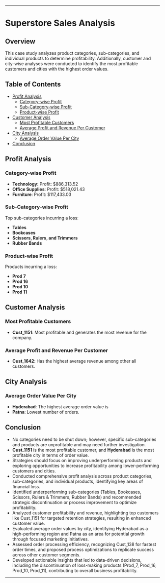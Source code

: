
---

# Superstore Sales Analysis

## Overview

This case study analyzes product categories, sub-categories, and individual products to determine profitability. Additionally, customer and city-wise analyses were conducted to identify the most profitable customers and cities with the highest order values.

## Table of Contents

- [Profit Analysis](#profit-analysis)
  - [Category-wise Profit](#category-wise-profit)
  - [Sub-Category-wise Profit](#sub-category-wise-profit)
  - [Product-wise Profit](#product-wise-profit)
- [Customer Analysis](#customer-analysis)
  - [Most Profitable Customers](#most-profitable-customers)
  - [Average Profit and Revenue Per Customer](#average-profit-and-revenue-per-customer)
- [City Analysis](#city-analysis)
  - [Average Order Value Per City](#average-order-value-per-city)
- [Conclusion](#conclusion)

## Profit Analysis

### Category-wise Profit
- **Technology**: Profit: \$886,313.52
- **Office Supplies**: Profit: \$518,021.43
- **Furniture**: Profit: \$117,433.03

### Sub-Category-wise Profit
Top sub-categories incurring a loss:
- **Tables**
- **Bookcases**
- **Scissors, Rulers, and Trimmers**
- **Rubber Bands**

### Product-wise Profit
Products incurring a loss:
- **Prod 7**
- **Prod 16**
- **Prod 10**
- **Prod 11**

## Customer Analysis

### Most Profitable Customers
- **Cust_1151**: Most profitable and generates the most revenue for the company.

### Average Profit and Revenue Per Customer
- **Cust_1642**: Has the highest average revenue among other all customers.

## City Analysis

### Average Order Value Per City
- **Hyderabad**: The highest average order value is
- **Patna**: Lowest number of orders.

## Conclusion
- No categories need to be shut down; however, specific sub-categories and products are unprofitable and may need further investigation.
- **Cust_1151** is the most profitable customer, and **Hyderabad** is the most profitable city in terms of order value.
- Strategies should focus on improving underperforming products and exploring opportunities to increase profitability among lower-performing customers and cities.
- Conducted comprehensive profit analysis across product categories, sub-categories, and individual products, identifying key areas of financial loss.
- Identified underperforming sub-categories (Tables, Bookcases, Scissors, Rulers & Trimmers, Rubber Bands) and recommended strategic discontinuation or process improvement to optimize profitability.
- Analyzed customer profitability and revenue, highlighting top customers like Cust_1151 for targeted retention strategies, resulting in enhanced customer value.
- Evaluated average order values by city, identifying Hyderabad as a high-performing region and Patna as an area for potential growth through focused marketing initiatives.
- Assessed order processing efficiency, recognizing Cust_138 for fastest order times, and proposed process optimizations to replicate success across other customer segments.
- Developed actionable insights that led to data-driven decisions, including the discontinuation of loss-making products (Prod_7, Prod_16, Prod_10, Prod_11), contributing to overall business profitability.

---
